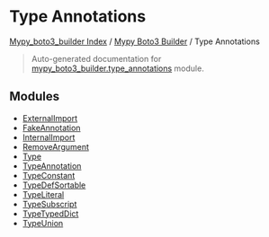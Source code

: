# Type Annotations

[Mypy_boto3_builder Index](../../README.md#mypy_boto3_builder-index) /
[Mypy Boto3 Builder](../index.md#mypy-boto3-builder) /
Type Annotations

> Auto-generated documentation for [mypy_boto3_builder.type_annotations](https://github.com/youtype/mypy_boto3_builder/blob/main/mypy_boto3_builder/type_annotations/__init__.py) module.

## Modules

- [ExternalImport](./external_import.md)
- [FakeAnnotation](./fake_annotation.md)
- [InternalImport](./internal_import.md)
- [RemoveArgument](./remove_argument.md)
- [Type](./type.md)
- [TypeAnnotation](./type_annotation.md)
- [TypeConstant](./type_constant.md)
- [TypeDefSortable](./type_def_sortable.md)
- [TypeLiteral](./type_literal.md)
- [TypeSubscript](./type_subscript.md)
- [TypeTypedDict](./type_typed_dict.md)
- [TypeUnion](./type_union.md)
